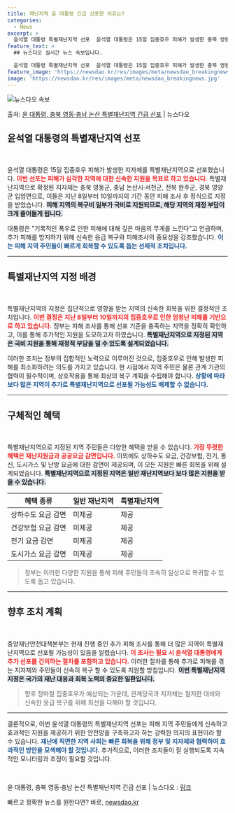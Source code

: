 ```yaml
---
title: 재난지역 윤 대통령 긴급 선포한 이유는?
categories:
  - News
excerpt: >
  윤석열 대통령 특별재난지역 선포  윤석열 대통령은 15일 집중호우 피해가 발생한 충북 영동군, 충남 논산시·…
feature_text: >
  ## 뉴스다오 실시간 뉴스 속보입니다.

  윤석열 대통령 특별재난지역 선포  윤석열 대통령은 15일 집중호우 피해가 발생한 충북 영동군, 충남 논산시·…
feature_image: 'https://newsdao.kr/res/images/meta/newsdao_breakingnews.jpg'
image: 'https://newsdao.kr/res/images/meta/newsdao_breakingnews.jpg'
---
```


![뉴스다오 속보](https://newsdao.kr/res/images/meta/newsdao_breakingnews.jpg)

<p>출처: <a href="https://newsdao.kr/4831" rel="dofollow">윤 대통령, 충북 영동·충남 논산 특별재난지역 긴급 선포</a> | 뉴스다오</p>

<h2 data-ke-size="size26">윤석열 대통령의 특별재난지역 선포</h2>

<p data-ke-size="size16">&nbsp;</p>

윤석열 대통령은 15일 집중호우 피해가 발생한 지자체를 특별재난지역으로 선포했습니다. <b><span style="color: #ee2323;">이번 선포는 피해가 심각한 지역에 대한 신속한 지원을 목표로 하고 있습니다.</span></b> 특별재난지역으로 확정된 지자체는 충북 영동군, 충남 논산시·서천군, 전북 완주군, 경북 영양군 입암면으로, 이들은 지난 8일부터 10일까지의 기간 동안 피해 조사 후 정식으로 지정을 받았습니다. <b><span style="background-color: #21538527;">피해 지역의 복구비 일부가 국비로 지원되므로, 해당 지역의 재정 부담이 크게 줄어들게 됩니다.</span></b> 

대통령은 "기록적인 폭우로 인한 피해에 대해 깊은 마음의 무게를 느낀다"고 언급하며, 추가 피해를 방지하기 위해 신속한 응급 복구와 피해조사의 중요성을 강조했습니다. <b><span style="color: #1a5490;">이는 피해 지역 주민들이 빠르게 회복할 수 있도록 돕는 선제적 조치입니다.</span></b>

<hr>

<h2 data-ke-size="size26">특별재난지역 지정 배경</h2>

<p data-ke-size="size16">&nbsp;</p>

특별재난지역의 지정은 집단적으로 영향을 받는 지역의 신속한 회복을 위한 결정적인 조치입니다. <b><span style="color: #ee2323;">이번 결정은 지난 8일부터 10일까지의 집중호우로 인한 엄청난 피해를 기반으로 하고 있습니다.</span></b> 정부는 피해 조사를 통해 선포 기준을 충족하는 지역을 정확히 확인하고, 이를 통해 추가적인 지원을 도모하고자 하였습니다. <b><span style="background-color: #21538527;">특별재난지역으로 지정된 지역은 국비 지원을 통해 재정적 부담을 덜 수 있도록 설계되었습니다.</span></b>

이러한 조치는 정부의 집합적인 노력으로 이루어진 것으로, 집중호우로 인해 발생한 피해를 최소화하려는 의도를 가지고 있습니다. 현 시점에서 지역 주민은 물론 관계 기관의 협력이 필수적이며, 상호작용을 통해 최상의 복구 계획을 수립해야 합니다. <b><span style="color: #1a5490;">상황에 따라 보다 많은 지역이 추가로 특별재난지역으로 선포될 가능성도 배제할 수 없습니다.</span></b>

<hr>

<h2 data-ke-size="size26">구체적인 혜택</h2>

<p data-ke-size="size16">&nbsp;</p>

특별재난지역으로 지정된 지역 주민들은 다양한 혜택을 받을 수 있습니다. <b><span style="color: #ee2323;">가장 뚜렷한 혜택은 재난지원금과 공공요금 감면입니다.</span></b> 이외에도 상하수도 요금, 건강보험, 전기, 통신, 도시가스 및 난방 요금에 대한 감면이 제공되며, 이 모든 지원은 빠른 회복을 위해 설계되었습니다. <b><span style="background-color: #21538527;">특별재난지역으로 지정된 지역은 일반 재난지역보다 보다 많은 지원을 받을 수 있습니다.</span></b>

| 혜택 종류       | 일반 재난지역 | 특별재난지역 |
|----------------|----------------|----------------|
| 상하수도 요금 감면 | 미제공          | 제공           |
| 건강보험 요금 감면 | 미제공          | 제공           |
| 전기 요금 감면    | 미제공          | 제공           |
| 도시가스 요금 감면 | 미제공          | 제공           |

<blockquote>정부는 이러한 다양한 지원을 통해 피해 주민들이 조속히 일상으로 복귀할 수 있도록 돕고 있습니다.</blockquote>

<hr>

<h2 data-ke-size="size26">향후 조치 계획</h2>

<p data-ke-size="size16">&nbsp;</p>

중앙재난안전대책본부는 현재 진행 중인 추가 피해 조사를 통해 더 많은 지역이 특별재난지역으로 선포될 가능성이 있음을 알렸습니다. <b><span style="color: #ee2323;">이 조사는 필요 시 윤석열 대통령에게 추가 선포를 건의하는 절차를 포함하고 있습니다.</span></b> 이러한 절차를 통해 추가로 피해를 겪는 지자체와 주민들이 신속히 복구 할 수 있도록 지원할 방침입니다. <b><span style="background-color: #21538527;">이번 특별재난지역 지정은 국가의 재난 대응과 회복 노력의 중요한 일환입니다.</span></b>

<blockquote>향후 장마철 집중호우가 예상되는 가운데, 관계당국과 지자체는 철저한 대비와 신속한 응급 복구를 위해 최선을 다해야 할 것입니다.</blockquote>

<hr>

결론적으로, 이번 윤석열 대통령의 특별재난지역 선포는 피해 지역 주민들에게 신속하고 효과적인 지원을 제공하기 위한 안전망을 구축하고자 하는 강력한 의지의 표현이라 할 수 있습니다. <b><span style="color: #1a5490;">재난에 직면한 지역 사회는 빠른 회복을 위해 정부 및 지자체와 협력하여 효과적인 방안을 모색해야 할 것입니다.</span></b> 추가적으로, 이러한 조치들이 잘 실행되도록 지속적인 모니터링과 조정이 필요할 것입니다. 

<p data-ke-size="size16">&nbsp;</p>

윤 대통령, 충북 영동·충남 논산 특별재난지역 긴급 선포 | 뉴스다오  : <a href="https://newsdao.kr/4831">링크</a> 

빠르고 정확한 뉴스를 원한다면? 바로, <a href="https://newsdao.kr" rel="dofollow">newsdao.kr</a>


